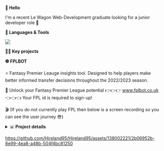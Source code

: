**👋 Hello**

I'm a recent Le Wagon Web-Development graduate looking for a junior developer role 🚀

**🧰 Languages & Tools**

<p align="left">
  <a href="https://skillicons.dev">
    <img src="https://skillicons.dev/icons?i=js,html,css,ruby,rails,figma,heroku,bootstrap,git,github,react" />
  </a>
</p>

**👨‍💻 Key projects**
 
**⚽️ FPLBOT**
                                           
⭐️ Fantasy Premier Leauge insights tool. Designed to help players make better informed transfer decisions throughout the 2022/2023 season. 

🔗 Unlock your Fantasy Premier League potential 👉👉👉 www.fplbot.co.uk 👈👈👈 Your FPL id is required to sign-up!
   
🎬 (If you do not currently play FPL then below is a screen recording so you can see the user journey 😎)


<details>
<summary> 📊 <strong>Project details</strong>  </summary>
<br>

💻 FPLBOT regularly pulls data from 2 of the Fantasy Premier League's API's & pushes through our model to provide up to date player recommendations
    
🔄 Through automated background jobs FLPBOT processes multiple data points on over 600 players and 10 fixtures each weekend 

📈 Players are able to filter FPLBOT's trasfer suggestions by fixture difficulty, position & price 

</details>

  
 https://github.com/Hireland95/Hireland95/assets/138002221/2b06952b-8e99-4ea8-a48b-504f4bc81250





